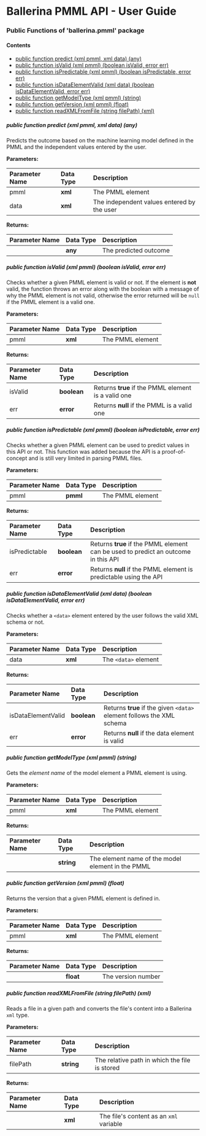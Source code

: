 # Ballerina PMML API - User Guide

### Public Functions of 'ballerina.pmml' package

#### Contents
* [public function predict (xml pmml, xml data) (any)](#public-function-predict-(xml-pmml,-xml-data)-(any))
* [public function isValid (xml pmml) (boolean isValid, error err)](#public-function-isvalid-(xml-pmml)-(boolean-isvalid,-error-err))
* [public function isPredictable (xml pmml) (boolean isPredictable, error err)](#public-function-ispredictable-(xml-pmml)-(boolean-ispredictable,-error-err))
* [public function isDataElementValid (xml data) (boolean isDataElementValid, error err)](#public-function-isdataelementvalid-(xml-data)-(boolean-isdataelementvalid,-error-err))
* [public function getModelType (xml pmml) (string)](#public-function-getmodeltype-(xml-pmml)-(string))
* [public function getVersion (xml pmml) (float)](#public-function-getversion-(xml-pmml)-(float))
* [public function readXMLFromFile (string filePath) (xml)](#public-function-readxmlfromfile-(string-filepath)-(xml))

##### public function predict (xml pmml, xml data) (any)
Predicts the outcome based on the machine learning model defined in the PMML and the independent values entered by the user.

**Parameters:**

| Parameter Name| Data Type | Description |
| :--- | :--- | :--- |
| pmml | **xml** | The PMML element |
| data | **xml** | The independent values entered by the user |

**Returns:**

| Parameter Name| Data Type | Description |
| :--- | :--- | :--- |
|  | **any** | The predicted outcome |

##### public function isValid (xml pmml) (boolean isValid, error err)
Checks whether a given PMML element is valid or not. If the element is **not** valid, the function throws an error along with the boolean with a message of why the PMML element is not valid, otherwise the error returned will be `null` if the PMML element is a valid one.

**Parameters:**

| Parameter Name| Data Type | Description |
| :--- | :--- | :--- |
| pmml | **xml** | The PMML element |

**Returns:**

| Parameter Name| Data Type | Description |
| :--- | :--- | :--- |
| isValid | **boolean** | Returns **true** if the PMML element is a valid one |
| err| **error** | Returns **null** if the PMML is a valid one |

##### public function isPredictable (xml pmml) (boolean isPredictable, error err)
Checks whether a given PMML element can be used to predict values in this API or not. This function was added because the API is a proof-of-concept and is still very limited in parsing PMML files.

**Parameters:**

| Parameter Name| Data Type | Description |
| :--- | :--- | :--- |
| pmml | **pmml** | The PMML element |

**Returns:**

| Parameter Name| Data Type | Description |
| :--- | :--- | :--- |
| isPredictable | **boolean** | Returns **true** if the PMML element can be used to predict an outcome in this API |
| err | **error** | Returns **null** if the PMML element is predictable using the API |

##### public function isDataElementValid (xml data) (boolean isDataElementValid, error err)
Checks whether a `<data>` element entered by the user follows the valid XML schema or not.

**Parameters:**

| Parameter Name| Data Type | Description |
| :--- | :--- | :--- |
| data| **xml** | The `<data>` element |

**Returns:**

| Parameter Name| Data Type | Description |
| :--- | :--- | :--- |
| isDataElementValid | **boolean** | Returns **true** if the given `<data>` element follows the XML schema |
| err| **error** | Returns **null** if the data element is valid |

##### public function getModelType (xml pmml) (string)
Gets the *element name* of the model element a PMML element is using.

**Parameters:**

| Parameter Name| Data Type | Description |
| :--- | :--- | :--- |
| pmml | **xml** | The PMML element |

**Returns:**

| Parameter Name| Data Type | Description |
| :--- | :--- | :--- |
|  | **string** | The element name of the model element in the PMML |

##### public function getVersion (xml pmml) (float)
Returns the version that a given PMML element is defined in.

**Parameters:**

| Parameter Name| Data Type | Description |
| :--- | :--- | :--- |
| pmml | **xml** | The PMML element |

**Returns:**

| Parameter Name| Data Type | Description |
| :--- | :--- | :--- |
|  | **float** | The version number |

##### public function readXMLFromFile (string filePath) (xml)
Reads a file in a given path and converts the file's content into a Ballerina `xml` type.

**Parameters:**

| Parameter Name| Data Type | Description |
| :--- | :--- | :--- |
| filePath | **string** | The relative path in which the file is stored |

**Returns:**

| Parameter Name| Data Type | Description |
| :--- | :--- | :--- |
|  | **xml** | The file's content as an `xml` variable |
